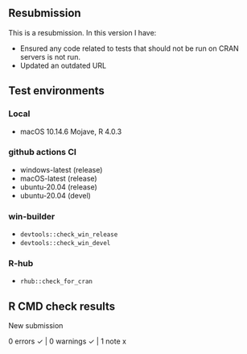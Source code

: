 ## Resubmission
This is a resubmission. In this version I have:

* Ensured any code related to tests that should not be run on CRAN servers is not run. 
* Updated an outdated URL

## Test environments

### Local
* macOS 10.14.6 Mojave, R 4.0.3

### github actions CI
* windows-latest (release)
* macOS-latest (release)
* ubuntu-20.04 (release)
* ubuntu-20.04 (devel)

### win-builder
* `devtools::check_win_release`
* `devtools::check_win_devel`

### R-hub
* `rhub::check_for_cran`

## R CMD check results

New submission

0 errors ✓ | 0 warnings ✓ | 1 note x
